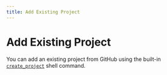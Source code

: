 ```yaml
---
title: Add Existing Project
---
```


# Add Existing Project

You can add an existing project from GitHub using the built-in [`create_project`](/projects/commands.html#create-project) shell command.
